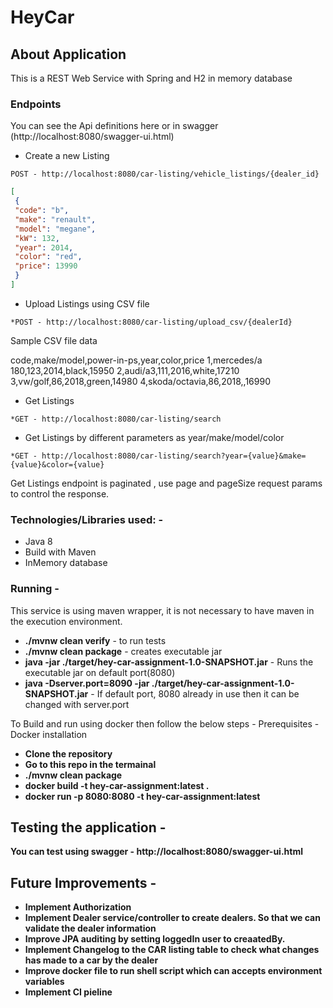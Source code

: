 # HeyCar

## About Application

This is a REST Web Service with Spring and  H2 in memory database

### Endpoints

You can see the Api definitions here or in swagger (http://localhost:8080/swagger-ui.html)

* Create a new Listing
 
```
POST - http://localhost:8080/car-listing/vehicle_listings/{dealer_id}
```
```JSON
[
 {
 "code": "b",
 "make": "renault",
 "model": "megane",
 "kW": 132,
 "year": 2014,
 "color": "red",
 "price": 13990
 }
]

```

* Upload Listings using CSV file
```
*POST - http://localhost:8080/car-listing/upload_csv/{dealerId}
 ```
 Sample CSV file data

 code,make/model,power-in-ps,year,color,price
 1,mercedes/a 180,123,2014,black,15950
 2,audi/a3,111,2016,white,17210
 3,vw/golf,86,2018,green,14980
 4,skoda/octavia,86,2018,,16990

* Get Listings
```
*GET - http://localhost:8080/car-listing/search
```

* Get Listings by different parameters as year/make/model/color
```
*GET - http://localhost:8080/car-listing/search?year={value}&make={value}&color={value}
```

 Get Listings endpoint is paginated , use page and pageSize request params to control the response.

### Technologies/Libraries used: -
* Java 8
* Build with Maven
* InMemory database

### Running -
This service is using maven wrapper, it is not necessary to have maven in the execution environment.
<ul>
  <li><b>./mvnw clean verify</b> - to run tests</li>
  <li><b>./mvnw clean package</b> - creates executable jar</li>
  <li><b>java -jar ./target/hey-car-assignment-1.0-SNAPSHOT.jar</b> - Runs the executable jar on default port(8080)</li>
  <li><b>java -Dserver.port=8090 -jar ./target/hey-car-assignment-1.0-SNAPSHOT.jar</b> - If default port, 8080 already in use then it can be changed with server.port</li>
 </ul>
 
To Build and run using docker then follow the below steps - 
Prerequisites - Docker installation
<ul>
  <li><b>Clone the repository</b<</li>
  <li><b>Go to this repo in the termainal</b></li>
  <li><b>./mvnw clean package</b></li>
  <li><b>docker build -t hey-car-assignment:latest .</b></li>
  <li><b>docker run -p 8080:8080 -t hey-car-assignment:latest</b></li>
 </ul>
 
## Testing the application -

You can test using swagger - http://localhost:8080/swagger-ui.html

## Future Improvements -

<ul>
    <li>Implement Authorization</li>
    <li>Implement Dealer service/controller to create dealers. So that we can validate the dealer information</li>
    <li>Improve JPA auditing by setting loggedIn user to creaatedBy.</li>
    <li>Implement Changelog to the CAR listing table to check what changes has made to a car by the dealer</li>
    <li>Improve docker file to run shell script which can accepts environment variables</li>
    <li>Implement CI pieline</li>
</ul>


